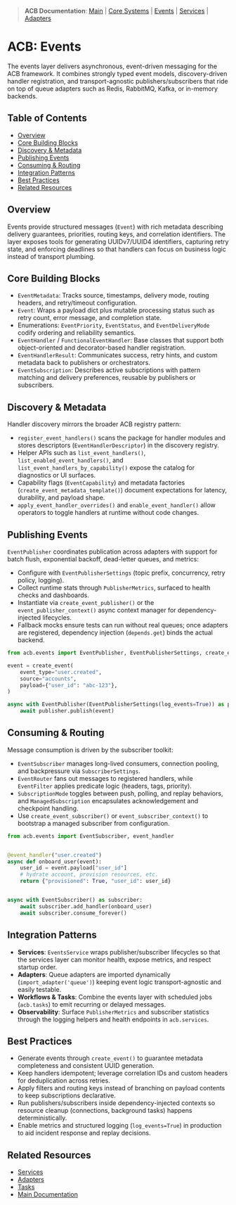 > **ACB Documentation**: [Main](<../../README.md>) | [Core Systems](<../README.md>) | [Events](<./README.md>) | [Services](<../services/README.md>) | [Adapters](<../adapters/README.md>)

# ACB: Events

The events layer delivers asynchronous, event-driven messaging for the ACB
framework. It combines strongly typed event models, discovery-driven handler
registration, and transport-agnostic publishers/subscribers that ride on top of
queue adapters such as Redis, RabbitMQ, Kafka, or in-memory backends.

## Table of Contents

- [Overview](<#overview>)
- [Core Building Blocks](<#core-building-blocks>)
- [Discovery & Metadata](<#discovery--metadata>)
- [Publishing Events](<#publishing-events>)
- [Consuming & Routing](<#consuming--routing>)
- [Integration Patterns](<#integration-patterns>)
- [Best Practices](<#best-practices>)
- [Related Resources](<#related-resources>)

## Overview

Events provide structured messages (`Event`) with rich metadata describing
delivery guarantees, priorities, routing keys, and correlation identifiers. The
layer exposes tools for generating UUIDv7/UUID4 identifiers, capturing retry
state, and enforcing deadlines so that handlers can focus on business logic
instead of transport plumbing.

## Core Building Blocks

- `EventMetadata`: Tracks source, timestamps, delivery mode, routing headers,
  and retry/timeout configuration.
- `Event`: Wraps a payload dict plus mutable processing status such as retry
  count, error message, and completion state.
- Enumerations: `EventPriority`, `EventStatus`, and `EventDeliveryMode` codify
  ordering and reliability semantics.
- `EventHandler` / `FunctionalEventHandler`: Base classes that support both
  object-oriented and decorator-based handler registration.
- `EventHandlerResult`: Communicates success, retry hints, and custom metadata
  back to publishers or orchestrators.
- `EventSubscription`: Describes active subscriptions with pattern matching and
  delivery preferences, reusable by publishers or subscribers.

## Discovery & Metadata

Handler discovery mirrors the broader ACB registry pattern:

- `register_event_handlers()` scans the package for handler modules and stores
  descriptors (`EventHandlerDescriptor`) in the discovery registry.
- Helper APIs such as `list_event_handlers()`, `list_enabled_event_handlers()`,
  and `list_event_handlers_by_capability()` expose the catalog for diagnostics
  or UI surfaces.
- Capability flags (`EventCapability`) and metadata factories (`create_event_metadata_template()`)
  document expectations for latency, durability, and payload shape.
- `apply_event_handler_overrides()` and `enable_event_handler()` allow operators
  to toggle handlers at runtime without code changes.

## Publishing Events

`EventPublisher` coordinates publication across adapters with support for batch
flush, exponential backoff, dead-letter queues, and metrics:

- Configure with `EventPublisherSettings` (topic prefix, concurrency, retry
  policy, logging).
- Collect runtime stats through `PublisherMetrics`, surfaced to health checks
  and dashboards.
- Instantiate via `create_event_publisher()` or the `event_publisher_context()`
  async context manager for dependency-injected lifecycles.
- Fallback mocks ensure tests can run without real queues; once adapters are
  registered, dependency injection (`depends.get`) binds the actual backend.

```python
from acb.events import EventPublisher, EventPublisherSettings, create_event

event = create_event(
    event_type="user.created",
    source="accounts",
    payload={"user_id": "abc-123"},
)

async with EventPublisher(EventPublisherSettings(log_events=True)) as publisher:
    await publisher.publish(event)
```

## Consuming & Routing

Message consumption is driven by the subscriber toolkit:

- `EventSubscriber` manages long-lived consumers, connection pooling, and
  backpressure via `SubscriberSettings`.
- `EventRouter` fans out messages to registered handlers, while `EventFilter`
  applies predicate logic (headers, tags, priority).
- `SubscriptionMode` toggles between push, polling, and replay behaviors, and
  `ManagedSubscription` encapsulates acknowledgement and checkpoint handling.
- Use `create_event_subscriber()` or `event_subscriber_context()` to bootstrap a
  managed subscriber from configuration.

```python
from acb.events import EventSubscriber, event_handler


@event_handler("user.created")
async def onboard_user(event):
    user_id = event.payload["user_id"]
    # hydrate account, provision resources, etc.
    return {"provisioned": True, "user_id": user_id}


async with EventSubscriber() as subscriber:
    await subscriber.add_handler(onboard_user)
    await subscriber.consume_forever()
```

## Integration Patterns

- **Services**: `EventsService` wraps publisher/subscriber lifecycles so that the
  services layer can monitor health, expose metrics, and respect startup order.
- **Adapters**: Queue adapters are imported dynamically (`import_adapter('queue')`)
  keeping event logic transport-agnostic and easily testable.
- **Workflows & Tasks**: Combine the events layer with scheduled jobs (`acb.tasks`)
  to emit recurring or delayed messages.
- **Observability**: Surface `PublisherMetrics` and subscriber statistics through
  the logging helpers and health endpoints in `acb.services`.

## Best Practices

- Generate events through `create_event()` to guarantee metadata completeness
  and consistent UUID generation.
- Keep handlers idempotent; leverage correlation IDs and custom headers for
  deduplication across retries.
- Apply filters and routing keys instead of branching on payload contents to
  keep subscriptions declarative.
- Run publishers/subscribers inside dependency-injected contexts so resource
  cleanup (connections, background tasks) happens deterministically.
- Enable metrics and structured logging (`log_events=True`) in production to aid
  incident response and replay decisions.

## Related Resources

- [Services](<../services/README.md>)
- [Adapters](<../adapters/README.md>)
- [Tasks](<../tasks/README.md>)
- [Main Documentation](<../../README.md>)
